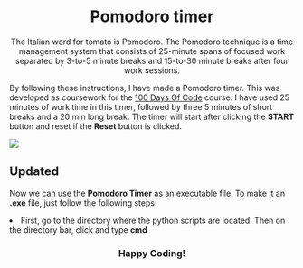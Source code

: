 <h1 align="center">Pomodoro timer</h1>
<p align="center">
The Italian word for tomato is Pomodoro. The Pomodoro technique is a time management system that consists of 25-minute spans of focused work separated by 3-to-5 minute breaks and 15-to-30 minute breaks after four work sessions.

By following these instructions, I have made a Pomodoro timer. This was developed as coursework for the [100 Days Of Code](https://www.udemy.com/course/100-days-of-code/?utm_source=adwords&utm_medium=udemyads&utm_campaign=Python_v.PROF_la.EN_cc.ROW_ti.7380&utm_content=deal4584&utm_term=_._ag_85724077624_._ad_535397245836_._kw__._de_c_._dm__._pl__._ti_dsa-774930046209_._li_9069450_._pd__._&matchtype=&gclid=CjwKCAjwyryUBhBSEiwAGN5OCPV3CUOc2OQWyaAVGBrwu9dOxoXnLpF6vqtyd0UcoznnZmAZCxFdMBoCnMMQAvD_BwE) course. I have used 25 minutes of work time in this timer, followed by three 5 minutes of short breaks and a 20 min long break. The timer will start after clicking the **START** button and reset if the **Reset** button is clicked.
</p>
<img align= "middle" src=https://user-images.githubusercontent.com/57942968/170537323-425db6be-fada-40e5-99fd-b567b868f8f2.png>


## Updated

Now we can use the **Pomodoro Timer** as an executable file. To make it an **.exe** file, just follow the following steps:

<li>
  First, go to the directory where the python scripts are located. Then on the directory bar, click and type <b>cmd
</li>

<h3 align="center">Happy Coding!</h3>
